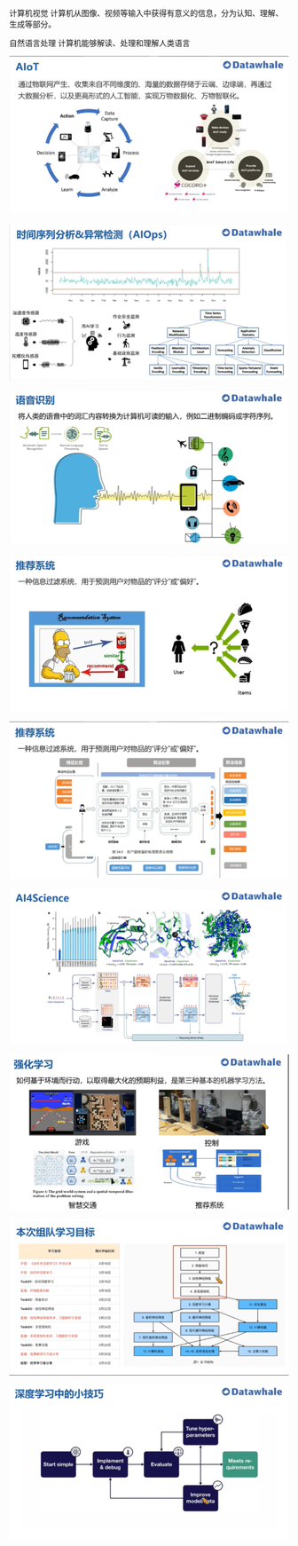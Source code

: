 计算机视觉
计算机从图像、视频等输入中获得有意义的信息，分为认知、理解、生成等部分。

自然语言处理
计算机能够解读、处理和理解人类语言


![](images/2023-03-18-20-17-11.png)

![](images/2023-03-18-20-17-30.png)

![](images/2023-03-18-20-18-06.png)

![](images/2023-03-18-20-18-56.png)

![](images/2023-03-18-20-19-27.png)

![](images/2023-03-18-20-19-38.png)

![](images/2023-03-18-20-21-00.png)

![](images/2023-03-18-20-23-18.png)

![](images/2023-03-18-20-24-21.png)